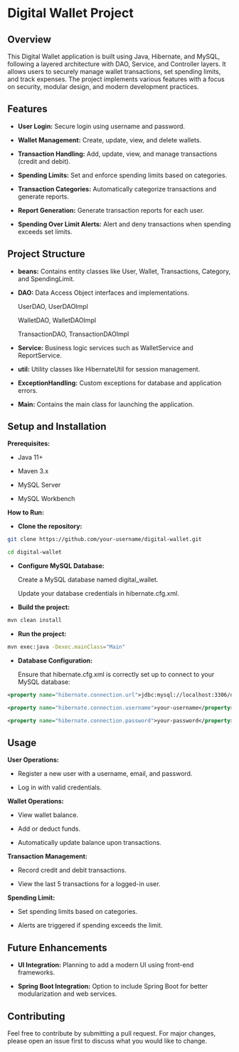  
# Digital Wallet Project

## Overview

This Digital Wallet application is built using Java, Hibernate, and MySQL, following a layered architecture with DAO, Service, and Controller layers. It allows users to securely manage wallet transactions, set spending limits, and track expenses. The project implements various features with a focus on security, modular design, and modern development practices.

## Features

* __User Login:__ Secure login using username and password.

* __Wallet Management:__ Create, update, view, and delete wallets.

* **Transaction Handling:** Add, update, view, and manage transactions (credit and debit).

* **Spending Limits:** Set and enforce spending limits based on categories.

* **Transaction Categories:** Automatically categorize transactions and generate reports.

* **Report Generation:** Generate transaction reports for each user.

* **Spending Over Limit Alerts:** Alert and deny transactions when spending exceeds set limits.

## Project Structure

* **beans:** Contains entity classes like User, Wallet, Transactions, Category, and SpendingLimit.

* **DAO:** Data Access Object interfaces and implementations.

    UserDAO, UserDAOImpl
    
    WalletDAO, WalletDAOImpl
    
    TransactionDAO, TransactionDAOImpl

* **Service:** Business logic services such as WalletService and ReportService.

* **util:** Utility classes like HibernateUtil for session management.

* **ExceptionHandling:** Custom exceptions for database and application errors.

* **Main:** Contains the main class for launching the application.

## Setup and Installation

**Prerequisites:**

* Java 11+

* Maven 3.x

* MySQL Server

* MySQL Workbench

**How to Run:**

* **Clone the repository:**

```bash
git clone https://github.com/your-username/digital-wallet.git

cd digital-wallet
```

* **Configure MySQL Database:**

    Create a MySQL database named digital_wallet.

    Update your database credentials in hibernate.cfg.xml.

* **Build the project:**
```bash
mvn clean install
```
* **Run the project:**
```bash
mvn exec:java -Dexec.mainClass="Main"
```
* **Database Configuration:**

    Ensure that hibernate.cfg.xml is correctly set up to connect to your MySQL database:
```xml
<property name="hibernate.connection.url">jdbc:mysql://localhost:3306/digital_wallet</property>

<property name="hibernate.connection.username">your-username</property>

<property name="hibernate.connection.password">your-password</property>
```

## Usage

**User Operations:**

* Register a new user with a username, email, and password.

* Log in with valid credentials.

**Wallet Operations:**

* View wallet balance.

* Add or deduct funds.

* Automatically update balance upon transactions.

**Transaction Management:**

* Record credit and debit transactions.

* View the last 5 transactions for a logged-in user.


**Spending Limit:**

* Set spending limits based on categories.

* Alerts are triggered if spending exceeds the limit.

## Future Enhancements

* **UI Integration:** Planning to add a modern UI using front-end frameworks.

* **Spring Boot Integration:** Option to include Spring Boot for better modularization and web services.


## Contributing

Feel free to contribute by submitting a pull request. For major changes, please open an issue first to discuss what you would like to change.


